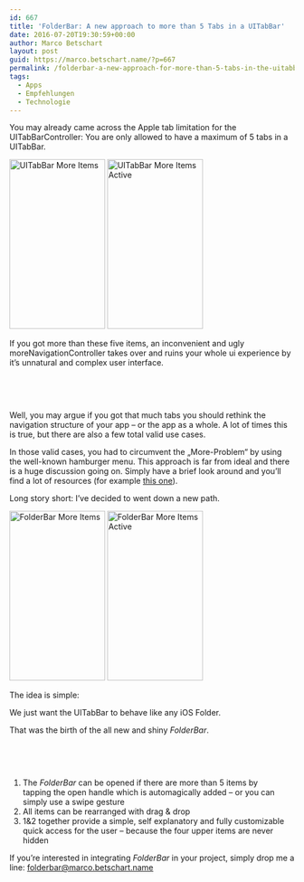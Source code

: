 ```yaml
---
id: 667
title: 'FolderBar: A new approach to more than 5 Tabs in a UITabBar'
date: 2016-07-20T19:30:59+00:00
author: Marco Betschart
layout: post
guid: https://marco.betschart.name/?p=667
permalink: /folderbar-a-new-approach-for-more-than-5-tabs-in-the-uitabbar/
tags:
  - Apps
  - Empfehlungen
  - Technologie
---
```

You may already came across the Apple tab limitation for the UITabBarController: You are only allowed to have a maximum of 5 tabs in a UITabBar.

[<img class="alignleft wp-image-671 size-medium" src="http://blog.marco.betschart.name/assets/uploads/2016/07/UITabBar-More-Items-169x300.png" alt="UITabBar More Items" width="169" height="300" />](uploads/2016/07/UITabBar-More-Items.png) [<img class="alignleft wp-image-670 size-medium" src="http://blog.marco.betschart.name/assets/uploads/2016/07/UITabBar-More-Items-Active-169x300.png" alt="UITabBar More Items Active" width="169" height="300" />](uploads/2016/07/UITabBar-More-Items-Active.png)

If you got more than these five items, an inconvenient and ugly moreNavigationController takes over and ruins your whole ui experience by it&#8217;s unnatural and complex user interface.

&nbsp;

&nbsp;

Well, you may argue if you got that much tabs you should rethink the navigation structure of your app &#8211; or the app as a whole. A lot of times this is true, but there are also a few total valid use cases.

In those valid cases, you had to circumvent the &#8222;More-Problem&#8220; by using the well-known hamburger menu. This approach is far from ideal and there is a huge discussion going on. Simply have a brief look around and you&#8217;ll find a lot of resources (for example [this one](https://lmjabreu.com/post/why-and-how-to-avoid-hamburger-menus/)).

Long story short: I&#8217;ve decided to went down a new path.

[<img class="alignleft wp-image-669 size-medium" src="http://blog.marco.betschart.name/assets/uploads/2016/07/FolderBar-More-Items-169x300.png" alt="FolderBar More Items" width="169" height="300" />](uploads/2016/07/FolderBar-More-Items.png) [<img class="alignleft wp-image-668 size-medium" src="http://blog.marco.betschart.name/assets/uploads/2016/07/FolderBar-More-Items-Active-169x300.png" alt="FolderBar More Items Active" width="169" height="300" />](uploads/2016/07/FolderBar-More-Items-Active.png)

The idea is simple:

We just want the UITabBar to behave like any iOS Folder.

That was the birth of the all new and shiny _FolderBar_.

&nbsp;

&nbsp;

  1. The _FolderBar_ can be opened if there are more than 5 items by tapping the open handle which is automagically added &#8211; or you can simply use a swipe gesture
  2. All items can be rearranged with drag & drop
  3. 1&2 together provide a simple, self explanatory and fully customizable quick access for the user &#8211; because the four upper items are never hidden

If you&#8217;re interested in integrating _FolderBar_ in your project, simply drop me a line: <folderbar@marco.betschart.name>

&nbsp;